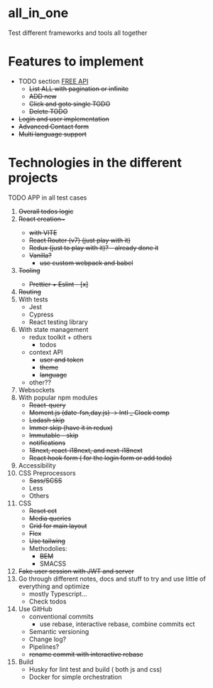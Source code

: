 # all_in_one
Test different frameworks and tools all together

# Features to implement
* TODO section [FREE API](https://dummyjson.com/docs/todos)
    * <del>List ALL with pagination or infinite
    * <del>ADD new
    * <del>Click and goto single TODO
    * <del>Delete TODO
* <del>Login and user implementation
* <del>Advanced Contact form
* <del>Multi language support 

# Technologies in the different projects
TODO APP in all test cases
1.	<del>Overall todos logic
2.	<del>React creation~
    * with VITE
    * React Router (v7) (just play with it)
    * Redux (just to play with it)? - already done it
    * Vanilla?
        * use custom webpack and babel
3.  <del>Tooling
    * Prettier + Eslint - [x]
3.  <del> Routing
4.	With tests
    * Jest
    * Cypress
    * React testing library 
4. With state management
    * redux toolkit + others
        - todos
    * context API
        - <del>user and token
        - <del>theme
        - <del>language
    * other??
4.  Websockets
5.	With popular npm modules
    * <del>React-query
    * <del>Moment.js (date-fsn,day.js) -> Intl _ Clock comp
    * <del>Lodash skip
    * <del>Immer skip (have it in redux)
    * <del>Immutable - skip
    * <del>notifications
    * <del>18next, react-i18next, and next-i18next
    * <del>React hook form ( for the login form or add todo)
6.	Accessibility
7.	CSS Preprocessors
    * <del>Sass/SCSS  
    * Less
    * Others
8.	CSS
    * <del>Reset ect
    * <del>Media queries
    * <del>Grid for main layout
    * <del>Flex
    * <del>Use tailwing
    * Methodolies:
        * <del>BEM
        * SMACSS
9.	<del>Fake user session with JWT and server
9.  Go through different notes, docs and stuff to try and use little of everything and optimize
    * mostly Typescript...
    * Check todos
10.	Use GitHub 
    * conventional commits 
        * use rebase, interactive rebase, combine commits ect
    * Semantic versioning
    * Change log?
    * Pipelines?
    * <del>rename commit with interactive rebase
11.	Build
    * Husky for lint test and build ( both js and css)
    * Docker for simple orchestration